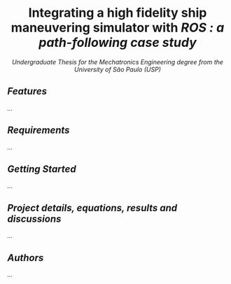 <h1 align="center">
Integrating a high fidelity ship maneuvering simulator with <i>ROS<i> : a path-following case study
</h1>

<p align="center">
    Undergraduate Thesis for the Mechatronics Engineering degree from the University of São Paulo (USP)
</p>

## Features

...

## Requirements

...

## Getting Started

...

## Project details, equations, results and discussions

...

## Authors

...